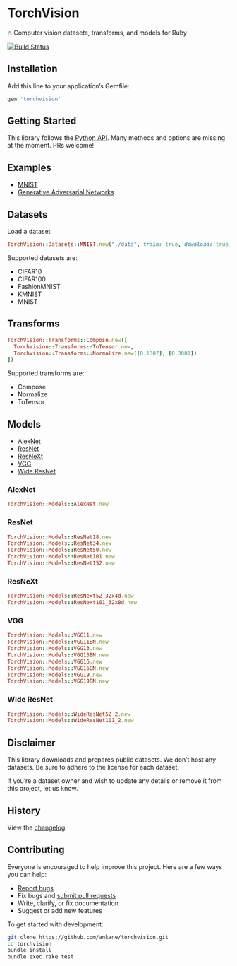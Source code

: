# TorchVision

:fire: Computer vision datasets, transforms, and models for Ruby

[![Build Status](https://github.com/ankane/torchvision/workflows/build/badge.svg?branch=master)](https://github.com/ankane/torchvision/actions)

## Installation

Add this line to your application’s Gemfile:

```ruby
gem 'torchvision'
```

## Getting Started

This library follows the [Python API](https://pytorch.org/docs/stable/torchvision/index.html). Many methods and options are missing at the moment. PRs welcome!

## Examples

- [MNIST](https://github.com/ankane/torch.rb/tree/master/examples/mnist)
- [Generative Adversarial Networks](https://github.com/ankane/torch.rb/tree/master/examples/gan)

## Datasets

Load a dataset

```ruby
TorchVision::Datasets::MNIST.new("./data", train: true, download: true)
```

Supported datasets are:

- CIFAR10
- CIFAR100
- FashionMNIST
- KMNIST
- MNIST

## Transforms

```ruby
TorchVision::Transforms::Compose.new([
  TorchVision::Transforms::ToTensor.new,
  TorchVision::Transforms::Normalize.new([0.1307], [0.3081])
])
```

Supported transforms are:

- Compose
- Normalize
- ToTensor

## Models

- [AlexNet](#alexnet)
- [ResNet](#resnet)
- [ResNeXt](#resnext)
- [VGG](#vgg)
- [Wide ResNet](#wide-resnet)

### AlexNet

```ruby
TorchVision::Models::AlexNet.new
```

### ResNet

```ruby
TorchVision::Models::ResNet18.new
TorchVision::Models::ResNet34.new
TorchVision::Models::ResNet50.new
TorchVision::Models::ResNet101.new
TorchVision::Models::ResNet152.new
```

### ResNeXt

```ruby
TorchVision::Models::ResNext52_32x4d.new
TorchVision::Models::ResNext101_32x8d.new
```

### VGG

```ruby
TorchVision::Models::VGG11.new
TorchVision::Models::VGG11BN.new
TorchVision::Models::VGG13.new
TorchVision::Models::VGG13BN.new
TorchVision::Models::VGG16.new
TorchVision::Models::VGG16BN.new
TorchVision::Models::VGG19.new
TorchVision::Models::VGG19BN.new
```

### Wide ResNet

```ruby
TorchVision::Models::WideResNet52_2.new
TorchVision::Models::WideResNet101_2.new
```

## Disclaimer

This library downloads and prepares public datasets. We don’t host any datasets. Be sure to adhere to the license for each dataset.

If you’re a dataset owner and wish to update any details or remove it from this project, let us know.

## History

View the [changelog](https://github.com/ankane/torchvision/blob/master/CHANGELOG.md)

## Contributing

Everyone is encouraged to help improve this project. Here are a few ways you can help:

- [Report bugs](https://github.com/ankane/torchvision/issues)
- Fix bugs and [submit pull requests](https://github.com/ankane/torchvision/pulls)
- Write, clarify, or fix documentation
- Suggest or add new features

To get started with development:

```sh
git clone https://github.com/ankane/torchvision.git
cd torchvision
bundle install
bundle exec rake test
```

